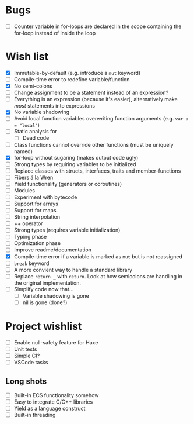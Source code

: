 
# Bugs
- [ ] Counter variable in for-loops are declared in the scope containing the for-loop instead of inside the loop

# Wish list
- [x] Immutable-by-default (e.g. introduce a `mut` keyword)
- [ ] Compile-time error to redefine variable/function
- [x] No semi-colons
- [ ] Change assignment to be a statement instead of an expression?
- [ ] Everything is an expression (because it's easier), alternatively make _most_ statements into expressions
- [x] No variable shadowing
- [ ] Avoid local function variables overwriting function arguments (e.g. `var a = "local"`)
- [ ] Static analysis for
    - [ ] Dead code
- [ ] Class functions cannot override other functions (must be uniquely named)
- [x] for-loop without sugaring (makes output code ugly)
- [ ] Strong types by requiring variables to be initialized
- [ ] Replace classes with structs, interfaces, traits and member-functions
- [ ] Fibers á la Wren
- [ ] Yield functionality (generators or coroutines)
- [ ] Modules
- [ ] Experiment with bytecode
- [ ] Support for arrays
- [ ] Support for maps
- [ ] String interpolation
- [ ] ++ operator
- [ ] Strong types (requires variable initialization)
- [ ] Typing phase
- [ ] Optimization phase
- [ ] Improve readme/documentation
- [x] Compile-time error if a variable is marked as `mut` but is not reassigned
- [ ] `break` keyword
- [ ] A more convient way to handle a standard library
- [ ] Replace `return _` with `return`. Look at how semicolons are handling in the original implementation.
- [ ] Simplify code now that...
  - [ ] Variable shadowing is gone
  - [ ] nil is gone (done?)

# Project wishlist
- [ ] Enable null-safety feature for Haxe
- [ ] Unit tests
- [ ] Simple CI?
- [ ] VSCode tasks

## Long shots
- [ ] Built-in ECS functionality somehow
- [ ] Easy to integrate C/C++ libraries
- [ ] Yield as a language construct
- [ ] Built-in threading

